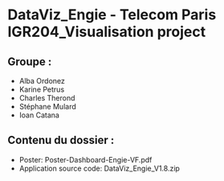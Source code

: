 # DataViz_Engie - Telecom Paris IGR204_Visualisation project

## Groupe :

- Alba Ordonez
- Karine Petrus
- Charles Therond
- Stéphane Mulard
- Ioan Catana

## Contenu du dossier :

- Poster: Poster-Dashboard-Engie-VF.pdf
- Application source code: DataViz_Engie_V1.8.zip

